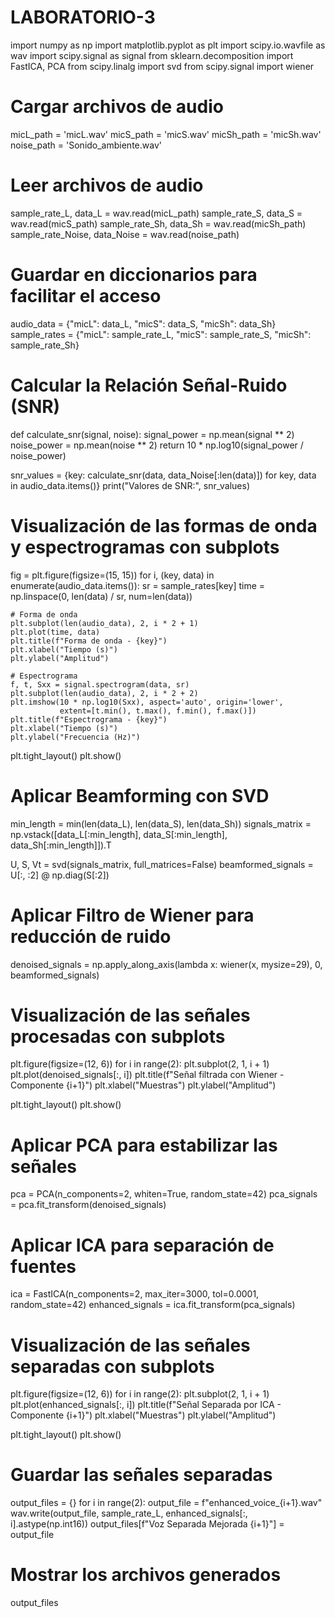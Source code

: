 # LABORATORIO-3
import numpy as np
import matplotlib.pyplot as plt
import scipy.io.wavfile as wav
import scipy.signal as signal
from sklearn.decomposition import FastICA, PCA
from scipy.linalg import svd
from scipy.signal import wiener

# Cargar archivos de audio
micL_path = 'micL.wav'
micS_path = 'micS.wav'
micSh_path = 'micSh.wav'
noise_path = 'Sonido_ambiente.wav'

# Leer archivos de audio
sample_rate_L, data_L = wav.read(micL_path)
sample_rate_S, data_S = wav.read(micS_path)
sample_rate_Sh, data_Sh = wav.read(micSh_path)
sample_rate_Noise, data_Noise = wav.read(noise_path)

# Guardar en diccionarios para facilitar el acceso
audio_data = {"micL": data_L, "micS": data_S, "micSh": data_Sh}
sample_rates = {"micL": sample_rate_L, "micS": sample_rate_S, "micSh": sample_rate_Sh}

# Calcular la Relación Señal-Ruido (SNR)
def calculate_snr(signal, noise):
    signal_power = np.mean(signal ** 2)
    noise_power = np.mean(noise ** 2)
    return 10 * np.log10(signal_power / noise_power)

snr_values = {key: calculate_snr(data, data_Noise[:len(data)]) for key, data in audio_data.items()}
print("Valores de SNR:", snr_values)

# Visualización de las formas de onda y espectrogramas con subplots
fig = plt.figure(figsize=(15, 15))
for i, (key, data) in enumerate(audio_data.items()):
    sr = sample_rates[key]
    time = np.linspace(0, len(data) / sr, num=len(data))

    # Forma de onda
    plt.subplot(len(audio_data), 2, i * 2 + 1)
    plt.plot(time, data)
    plt.title(f"Forma de onda - {key}")
    plt.xlabel("Tiempo (s)")
    plt.ylabel("Amplitud")

    # Espectrograma
    f, t, Sxx = signal.spectrogram(data, sr)
    plt.subplot(len(audio_data), 2, i * 2 + 2)
    plt.imshow(10 * np.log10(Sxx), aspect='auto', origin='lower',
               extent=[t.min(), t.max(), f.min(), f.max()])
    plt.title(f"Espectrograma - {key}")
    plt.xlabel("Tiempo (s)")
    plt.ylabel("Frecuencia (Hz)")

plt.tight_layout()
plt.show()

# Aplicar Beamforming con SVD
min_length = min(len(data_L), len(data_S), len(data_Sh))
signals_matrix = np.vstack([data_L[:min_length], data_S[:min_length], data_Sh[:min_length]]).T

U, S, Vt = svd(signals_matrix, full_matrices=False)
beamformed_signals = U[:, :2] @ np.diag(S[:2])

# Aplicar Filtro de Wiener para reducción de ruido
denoised_signals = np.apply_along_axis(lambda x: wiener(x, mysize=29), 0, beamformed_signals)

# Visualización de las señales procesadas con subplots
plt.figure(figsize=(12, 6))
for i in range(2):
    plt.subplot(2, 1, i + 1)
    plt.plot(denoised_signals[:, i])
    plt.title(f"Señal filtrada con Wiener - Componente {i+1}")
    plt.xlabel("Muestras")
    plt.ylabel("Amplitud")

plt.tight_layout()
plt.show()

# Aplicar PCA para estabilizar las señales
pca = PCA(n_components=2, whiten=True, random_state=42)
pca_signals = pca.fit_transform(denoised_signals)

# Aplicar ICA para separación de fuentes
ica = FastICA(n_components=2, max_iter=3000, tol=0.0001, random_state=42)
enhanced_signals = ica.fit_transform(pca_signals)

# Visualización de las señales separadas con subplots
plt.figure(figsize=(12, 6))
for i in range(2):
    plt.subplot(2, 1, i + 1)
    plt.plot(enhanced_signals[:, i])
    plt.title(f"Señal Separada por ICA - Componente {i+1}")
    plt.xlabel("Muestras")
    plt.ylabel("Amplitud")

plt.tight_layout()
plt.show()

# Guardar las señales separadas
output_files = {}
for i in range(2):
    output_file = f"enhanced_voice_{i+1}.wav"
    wav.write(output_file, sample_rate_L, enhanced_signals[:, i].astype(np.int16))
    output_files[f"Voz Separada Mejorada {i+1}"] = output_file

# Mostrar los archivos generados
output_files
